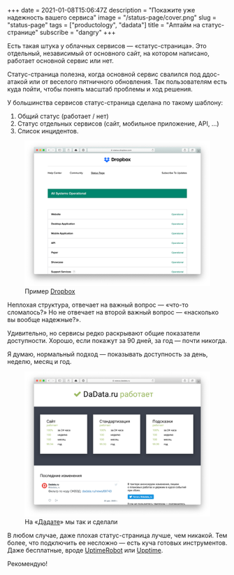 +++
date = 2021-01-08T15:06:47Z
description = "Покажите уже надежность вашего сервиса"
image = "/status-page/cover.png"
slug = "status-page"
tags = ["productology", "dadata"]
title = "Аптайм на статус-странице"
subscribe = "dangry"
+++

Есть такая штука у облачных сервисов — «статус-страница». Это отдельный, независимый от основного сайт, на котором написано, работает основной сервис или нет.

Статус-страница полезна, когда основной сервис свалился под ддос-атакой или от веселого пятничного обновления. Так пользователям есть куда пойти, чтобы понять масштаб проблемы и ход решения.

У большинства сервисов статус-страница сделана по такому шаблону:

1. Общий статус (работает / нет)
2. Статус отдельных сервисов (сайт, мобильное приложение, API, ...)
3. Список инцидентов.

<figure>
  <img alt="Статус-страница Dropbox" src="status-dropbox.png">
  <figcaption>Пример <a href="https://status.dropbox.com/">Dropbox</a></figcaption>
</figure>

Неплохая структура, отвечает на важный вопрос — «что-то сломалось?» Но не отвечает на второй важный вопрос — «насколько вы вообще надежные?».

Удивительно, но сервисы редко раскрывают общие показатели доступности. Хорошо, если покажут за 90 дней, за год — почти никогда.

Я думаю, нормальный подход — показывать доступность за день, неделю, месяц и год.

<figure>
  <img alt="Статус-страница «Дадаты»" src="status-dadata.png">
  <figcaption>На «<a href="https://status.dadata.ru/">Дадате</a>» мы так и сделали</figcaption>
</figure>

В любом случае, даже плохая статус-страница лучше, чем никакой. Тем более, что подключить ее несложно — есть куча готовых инструментов. Даже бесплатные, вроде <a href="https://uptimerobot.com/">UptimeRobot</a> или <a href="https://upptime.js.org/">Upptime</a>.

Рекомендую!

